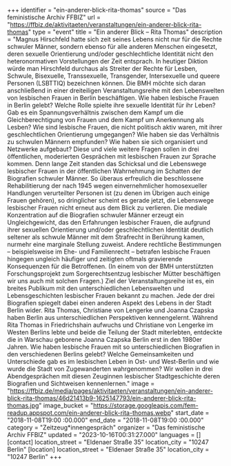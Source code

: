 +++
identifier = "ein-anderer-blick-rita-thomas"
source = "Das feministische Archiv FFBIZ"
url = "https://ffbiz.de/aktivitaeten/veranstaltungen/ein-anderer-blick-rita-thomas"
type = "event"
title = "Ein anderer Blick – Rita Thomas"
description = "Magnus Hirschfeld hatte sich zeit seines Lebens nicht nur für die Rechte schwuler Männer, sondern ebenso für alle anderen Menschen eingesetzt, deren sexuelle Orientierung und/oder geschlechtliche Identität nicht den heteronormativen Vorstellungen der Zeit entsprach. In heutiger Diktion würde man Hirschfeld durchaus als Streiter der Rechte für Lesben, Schwule, Bisexuelle, Transsexuelle, Transgender, Intersexuelle und queere Personen (LSBTTIQ) bezeichnen können. Die BMH möchte sich daran anschließend in einer dreiteiligen Veranstaltungsreihe mit den Lebenswelten von lesbischen Frauen in Berlin beschäftigen.
Wie haben lesbische Frauen in Berlin gelebt? Welche Rolle spielte ihre sexuelle Identität für ihr Leben? Gab es ein Spannungsverhältnis zwischen dem Kampf um die Gleichberechtigung von Frauen und dem Kampf um Anerkennung als Lesben? Wie sind lesbische Frauen, die nicht politisch aktiv waren, mit ihrer geschlechtlichen Orientierung umgegangen? Wie haben sie das Verhältnis zu schwulen Männern empfunden? Wie haben sie sich organisiert und Netzwerke aufgebaut? Diese und viele weitere Fragen sollen in drei öffentlichen, moderierten Gesprächen mit lesbischen Frauen zur Sprache kommen.
Denn lange Zeit standen das Schicksal und die Lebenswege lesbischer Frauen in der öffentlichen Wahrnehmung im Schatten der Biografien schwuler Männer. So überaus erfreulich die beschlossene Rehabilitierung der nach 1945 wegen einvernehmlicher homosexueller Handlungen verurteilter Personen ist (zu denen im Übrigen auch einige Frauen gehören), so dringlicher scheint es gerade jetzt, die Lebenswege lesbischer Frauen nicht erneut aus dem Blick zu verlieren. Die mediale Konzentration auf die Biografien schwuler Männer erzeugt ein Ungleichgewicht, das den Erfahrungen lesbischer Frauen, die aufgrund ihrer sexuellen Orientierung und/oder geschlechtlichen Identität deutlich seltener als schwule Männer mit dem Strafrecht in Berührung kamen, nurmehr eine marginale Stellung zuweist. Andere rechtliche Bestimmungen – beispielsweise im Ehe- und Familienrecht – betrafen lesbische Frauen hingegen ungleich häufiger und zeitigten oftmals gravierende Konsequenzen für die Betroffenen. (In einem von der BMH unterstützten Forschungsprojekt zum Sorgerechtsentzug lesbischer Mütter beschäftigen wir uns auch mit solchen Fragen.)
Ziel der Veranstaltungsreihe ist es, ein breites Publikum mit den unterschiedlichen Lebenswelten und Lebensgeschichten lesbischer Frauen bekannt zu machen. Jede der drei Biografien spiegelt dabei einen anderen Aspekt des Lebens in der Stadt Berlin wider. Rita Thomas, Christiane von Lengerke und Joanna Czapska haben Berlin aus unterschiedlichen Perspektiven kennengelernt. Während Rita Thomas in Friedrichshain aufwuchs und Christiane von Lengerke im Westen Berlins lebte und beide die Teilung der Stadt miterlebten, entdeckte die in Warschau geborene Joanna Czapska Berlin erst in den 1980er Jahren. Wie haben lesbische Frauen mit so unterschiedlichen Biografien in den verschiedenen Berlins gelebt? Welche Gemeinsamkeiten und Unterschiede gab es im lesbischen Leben in Ost- und West-Berlin und wie wurde die Stadt von Zugewanderten wahrgenommen? Wir wollen in drei Abendgesprächen mit diesen Zeuginnen lesbischer Stadtgeschichte deren Biografien und Sichtweisen kennenlernen."
image = "https://ffbiz.de/media/pages/aktivitaeten/veranstaltungen/ein-anderer-blick-rita-thomas/46d21413b9-1625147793/ein-anderer-blick-rita-thomas.jpg"
image_bucket = "https://storage.googleapis.com/fem-readup.appspot.com/ein-anderer-blick-rita-thomas.webp"
start_date = "2018-11-08T19:00 :00.000"
end_date = "2018-11-08T19:00 :00.000"
category = "Zeitzeug*innengespräch"
organizer = "Das feministische Archiv FFBIZ"
updated = "2023-10-16T00:31:27.000"
languages = []
[contact]
location_street = "Eldenaer Straße 35"
location_city = "10247 Berlin"
[location]
location_street = "Eldenaer Straße 35"
location_city = "10247 Berlin"
+++